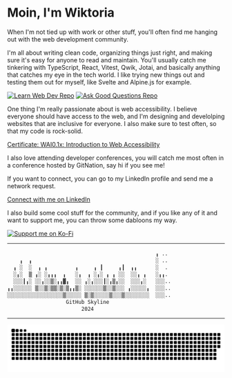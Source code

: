# Moin, I'm Wiktoria

When I'm not tied up with work or other stuff, you'll often find me hanging out with the web development community.

I'm all about writing clean code, organizing things just right, and making sure it's easy for anyone to read and maintain. You'll usually catch me tinkering with TypeScript, React, Vitest, Qwik, Jotai, and basically anything that catches my eye in the tech world. I like trying new things out and testing them out for myself, like Svelte and Alpine.js for example.

[![Learn Web Dev Repo](https://github-readme-stats.vercel.app/api/pin/?username=wiktoriavh&repo=learn-web-dev-svelte&theme=radical&locale=en)](https://github.com/wiktoriavh/learn-web-dev-svelte)
[![Ask Good Questions Repo](https://github-readme-stats.vercel.app/api/pin/?username=wiktoriavh&repo=ask-good-questions&theme=radical&locale=en)](https://github.com/wiktoriavh/ask-good-questions)

One thing I'm really passionate about is web accessibility. I believe everyone should have access to the web, and I'm designing and develolping websites that are inclusive for everyone. I also make sure to test often, so that my code is rock-solid. 

[Certificate: WAI0.1x: Introduction to Web Accessibility](https://courses.edx.org/certificates/bcc430dc778c4448996b0d041051b49c)

I also love attending developer conferences, you will catch me most often in a conference hosted by GitNation, say hi if you see me!

If you want to connect, you can go to my LinkedIn profile and send me a network request. 

[Connect with me on LinkedIn](https://www.linkedin.com/in/wiktoria-vh/)

I also build some cool stuff for the community, and if you like any of it and want to support me, you can throw some dabloons my way.

[![Support me on Ko-Fi](https://ko-fi.com/img/githubbutton_sm.svg)](https://ko-fi.com/D1D85QWKJ)

---

```
                                                ╻ ..
    ╻  ╻                                        ░ ..
  ╻ ░  ░  ╻ ╻         ╻     ╻ ┃     ╻┃  ╻╻      ░  .
  ░╻░  ▒ ╻░ ░╻╻╻  ╻   ░╻  ╻ ░╻░ ╻ ╻ ░░  ░░╻ ╻   ░╻╻.
  ░░░┃╻░ ░░╻░░▒░╻╻▓╻  ░░ ╻░╻░░░┃░╻▒╻░░  ░░░╻░   ░░░..
╻╻░░░░░░ ▒░░▒░▒▒░▒░▒╻╻▒░ ░░░░░░▒░░▒░░░ ╻░░░░░╻  ░░░..
░░░░░░░░░░░░░░░░░░▒░░░░░ ▒░▒░░░░░▒░░░▒░░░░░░░░  ░░░..
                   GitHub Skyline
                        2024
```
---
![Snake Game with my GitHub contributions](./github-contribution-grid-snake-dark.svg)

